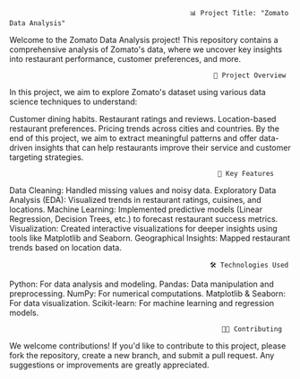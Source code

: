 
                                                 
                                                 📊 Project Title: "Zomato Data Analysis"

Welcome to the Zomato Data Analysis project! This repository contains a comprehensive analysis of Zomato's data, where we uncover key insights into restaurant performance, customer preferences, and more.




                                                       🚀 Project Overview

In this project, we aim to explore Zomato's dataset using various data science techniques to understand:

Customer dining habits.
Restaurant ratings and reviews.
Location-based restaurant preferences.
Pricing trends across cities and countries.
By the end of this project, we aim to extract meaningful patterns and offer data-driven insights that can help restaurants improve their service and customer targeting strategies.


 
                                                        🧠 Key Features

Data Cleaning: Handled missing values and noisy data.
Exploratory Data Analysis (EDA): Visualized trends in restaurant ratings, cuisines, and locations.
Machine Learning: Implemented predictive models (Linear Regression, Decision Trees, etc.) to forecast restaurant success metrics.
Visualization: Created interactive visualizations for deeper insights using tools like Matplotlib and Seaborn.
Geographical Insights: Mapped restaurant trends based on location data.


                                                      🛠 Technologies Used

Python: For data analysis and modeling.
Pandas: Data manipulation and preprocessing.
NumPy: For numerical computations.
Matplotlib & Seaborn: For data visualization.
Scikit-learn: For machine learning and regression models.

                                                         👨‍💻 Contributing

We welcome contributions! If you'd like to contribute to this project, please fork the repository, create a new branch, and submit a pull request. Any suggestions or improvements are greatly appreciated.
